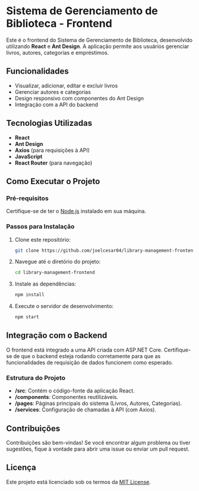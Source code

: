 # Sistema de Gerenciamento de Biblioteca - Frontend

Este é o frontend do Sistema de Gerenciamento de Biblioteca, desenvolvido utilizando **React** e **Ant Design**. A aplicação permite aos usuários gerenciar livros, autores, categorias e empréstimos.

## Funcionalidades

- Visualizar, adicionar, editar e excluir livros
- Gerenciar autores e categorias
- Design responsivo com componentes do Ant Design
- Integração com a API do backend

## Tecnologias Utilizadas

- **React**
- **Ant Design**
- **Axios** (para requisições à API)
- **JavaScript**
- **React Router** (para navegação)

## Como Executar o Projeto

### Pré-requisitos

Certifique-se de ter o [Node.js](https://nodejs.org/) instalado em sua máquina.

### Passos para Instalação

1. Clone este repositório:

   ```bash
   git clone https://github.com/joelcesar04/library-management-frontend.git

2. Navegue até o diretório do projeto:

   ```bash
   cd library-management-frontend

3. Instale as dependências:

   ```bash
   npm install

4. Execute o servidor de desenvolvimento:

   ```bash
   npm start

## Integração com o Backend
O frontend está integrado a uma API criada com ASP.NET Core. 
Certifique-se de que o backend esteja rodando corretamente para que as funcionalidades de requisição de dados funcionem como esperado.

### Estrutura do Projeto
- **/src**: Contém o código-fonte da aplicação React.
- **/components**: Componentes reutilizáveis.
- **/pages**: Páginas principais do sistema (Livros, Autores, Categorias).
- **/services**: Configuração de chamadas à API (com Axios).

## Contribuições
Contribuições são bem-vindas! Se você encontrar algum problema ou tiver sugestões, fique à vontade para abrir uma issue ou enviar um pull request.

## Licença
Este projeto está licenciado sob os termos da [MIT License](LICENSE).
